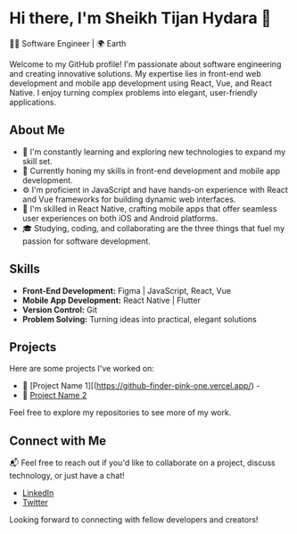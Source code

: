 # Hi there, I'm Sheikh Tijan Hydara 👋

👨‍💻 Software Engineer | 🌍 Earth

Welcome to my GitHub profile! I'm passionate about software engineering and creating innovative solutions. My expertise lies in front-end web development and mobile app development using React, Vue, and React Native. I enjoy turning complex problems into elegant, user-friendly applications.

## About Me

- 🌱 I'm constantly learning and exploring new technologies to expand my skill set.
- 💼 Currently honing my skills in front-end development and mobile app development.
- ⚙️ I'm proficient in JavaScript and have hands-on experience with React and Vue frameworks for building dynamic web interfaces.
- 📱 I'm skilled in React Native, crafting mobile apps that offer seamless user experiences on both iOS and Android platforms.
- 🎓 Studying, coding, and collaborating are the three things that fuel my passion for software development.

## Skills

- **Front-End Development:** Figma | JavaScript, React, Vue
- **Mobile App Development:** React Native | Flutter
- **Version Control:** Git
- **Problem Solving:** Turning ideas into practical, elegant solutions

## Projects

Here are some projects I've worked on:

- 🚀 [Project Name 1][(https://github-finder-pink-one.vercel.app/) - 
- 🌟 [Project Name 2](https://projects-1.vercel.app/) 

Feel free to explore my repositories to see more of my work.

## Connect with Me

📬 Feel free to reach out if you'd like to collaborate on a project, discuss technology, or just have a chat!

- [LinkedIn](https://www.linkedin.com/in/sheikh-tijan-hydara-60602621a/)
- [Twitter](https://twitter.com/TijanAziz)

Looking forward to connecting with fellow developers and creators!

